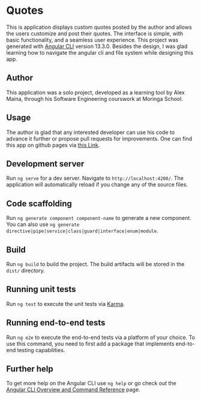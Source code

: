 # Quotes
This is application displays custom quotes posted by the author and allows the users customize and post their quotes. The interface is simple, with basic functionality, and a seamless user experience.
This project was generated with [Angular CLI](https://github.com/angular/angular-cli) version 13.3.0. Besides the design, I was glad learning how to navigate the angular cli and file system while designing this app.

## Author
This application was a solo project, developed as a learning tool by Alex Maina, through his Software Engineering courswork at Moringa School.

## Usage
The author is glad that any interested developer can use his code to advance it further or propose pull requests for improvements. One can find this app on github pages via [this Link](https://mathenge-alex.github.io/Quotes/).

## Development server

Run `ng serve` for a dev server. Navigate to `http://localhost:4200/`. The application will automatically reload if you change any of the source files.

## Code scaffolding

Run `ng generate component component-name` to generate a new component. You can also use `ng generate directive|pipe|service|class|guard|interface|enum|module`.

## Build

Run `ng build` to build the project. The build artifacts will be stored in the `dist/` directory.

## Running unit tests

Run `ng test` to execute the unit tests via [Karma](https://karma-runner.github.io).

## Running end-to-end tests

Run `ng e2e` to execute the end-to-end tests via a platform of your choice. To use this command, you need to first add a package that implements end-to-end testing capabilities.

## Further help

To get more help on the Angular CLI use `ng help` or go check out the [Angular CLI Overview and Command Reference](https://angular.io/cli) page.
